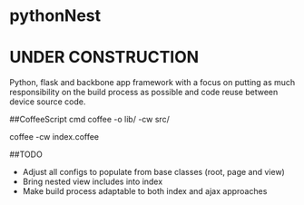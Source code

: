 pythonNest
=====

# UNDER CONSTRUCTION

Python, flask and backbone app framework with a focus on putting as much responsibility on the build process as possible and code reuse between device source code.

##CoffeeScript cmd
coffee -o lib/ -cw src/

coffee -cw index.coffee

##TODO
* Adjust all configs to populate from base classes (root, page and view)
* Bring nested view includes into index
* Make build process adaptable to both index and ajax approaches